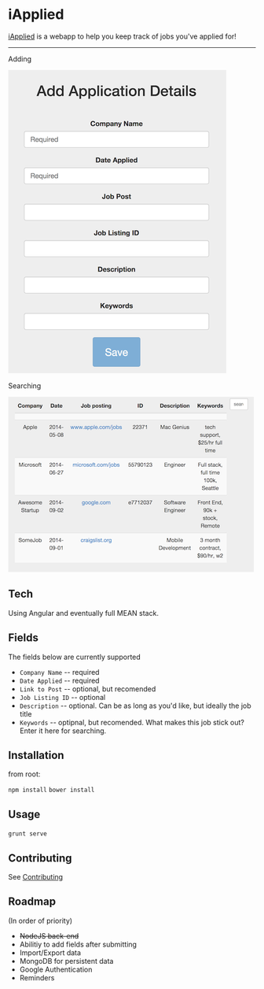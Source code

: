 iApplied
=======

[iApplied](http://iapplied.heroku.com) is a webapp to help you keep track of jobs you've applied for!

----

Adding

![](./add.png)


Searching

![](./list.png)



Tech
-----
Using Angular and eventually full MEAN stack.


Fields
-------

The fields below are currently supported

* `Company Name` -- required
* `Date Applied` -- required
* `Link to Post` -- optional, but recomended
* `Job Listing ID` -- optional
* `Description` -- optional. Can be as long as you'd like, but ideally the job title
* `Keywords` -- optipnal, but recomended. What makes this job stick out? Enter it here for searching.

Installation
-----------
from root:

`npm install`
`bower install`

Usage
-----
`grunt serve`

Contributing
------------

See [Contributing](CONTRIBUTING.md)



Roadmap
---
(In order of priority)

* ~~NodeJS back-end~~
* Abilitiy to add fields after submitting
* Import/Export data
* MongoDB for persistent data
* Google Authentication
* Reminders